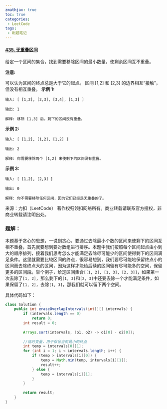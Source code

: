 ```yaml
---
zmathjax: true
toc: true
categories:
 - LeetCode
tags:
 - 刷题笔记
---
```


#### [435. 无重叠区间](https://leetcode-cn.com/problems/non-overlapping-intervals/)

给定一个区间的集合，找到需要移除区间的最小数量，使剩余区间互不重叠。

<!--more-->

**注意:**

可以认为区间的终点总是大于它的起点。
区间 [1,2] 和 [2,3] 的边界相互“接触”，但没有相互重叠。
**示例 1:**

```
输入: [ [1,2], [2,3], [3,4], [1,3] ]

输出: 1

解释: 移除 [1,3] 后，剩下的区间没有重叠。
```

**示例 2:**

```
输入: [ [1,2], [1,2], [1,2] ]

输出: 2

解释: 你需要移除两个 [1,2] 来使剩下的区间没有重叠。
```

**示例 3:**

```
输入: [ [1,2], [2,3] ]

输出: 0

解释: 你不需要移除任何区间，因为它们已经是无重叠的了。
```

来源：力扣（LeetCode）
著作权归领扣网络所有。商业转载请联系官方授权，非商业转载请注明出处。

### 题解：

本题基于贪心的思想，一说到贪心，要通过去除最小个数的区间来使剩下的区间互相不重叠，首先就要想到要对数组进行排序。本题中我们按照每个区间起点由小到大的顺序排列，接着我们思考怎么才能满足去除尽可能少的区间使得剩下的区间满足条件。这里就需要比较区间的终点，很容易想到，我们要尽可能地保留终点小的区间而去除终点大的区间，因为这样才能给后续的区间留有尽可能多的空间，保留更多的区间段。举个例子，给定区间集合`[[1, 2], [1, 3], [2, 3]]`，如果第一次去除了`[1, 2]`，那么剩下的`[1, 3]`和`[2, 3]`中还要去除一个才能满足条件，如果保留了`[1, 2]`，去除`[1, 3]`，那我们就可以留下两个空间。

具体代码如下：

```java
class Solution {
    public int eraseOverlapIntervals(int[][] intervals) {
        if (intervals.length == 0) 
            return 0;
        int result = 0;
        
        Arrays.sort(intervals, (o1, o2) -> o1[0] - o2[0]);
        
      	//临时变量，用于保留当前最小的终点
        int temp = intervals[0][1];
        for (int i = 1; i < intervals.length; i++) {
            if (temp > intervals[i][0]) {
                temp = Math.min(temp, intervals[i][1]);
                result++;
            } else {
                temp = intervals[i][1];
            }
        }
        
        return result;
    }
}
```


